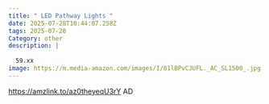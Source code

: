 ```yaml
---
title: " LED Pathway Lights "
date: 2025-07-28T10:44:07.258Z
tags: 2025-07-28
Category: other
description: |
  
  59.xx
image: https://m.media-amazon.com/images/I/81lBPvCJUFL._AC_SL1500_.jpg
---
```

https://amzlink.to/az0theyeqU3rY
AD